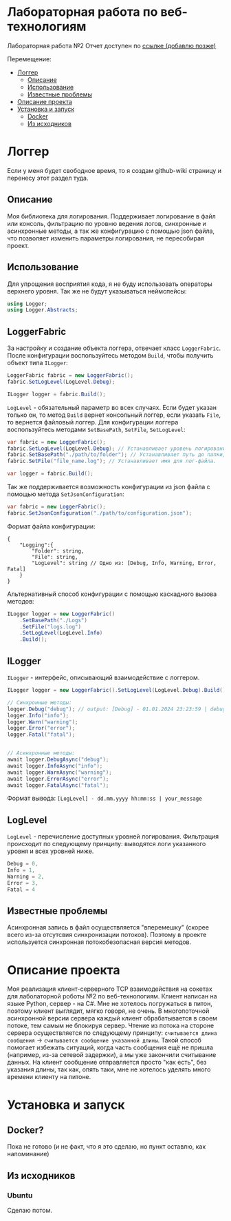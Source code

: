 # Лабораторная работа по веб-технологиям
Лабораторная работа №2
Отчет доступен по [ссылке (добавлю позже)](http://127.0.0.1:80)


Перемещение:
- [Логгер](#логгер)
    - [Описание](#описание)
    - [Использование](#использование)
    - [Известные проблемы](#известные-проблемы)
- [Описание проекта](#описание-проекта)
- [Установка и запуск](#установка-и-запуск)
    - [Docker](#docker)
    - [Из исходников](#из-исходников)

# Логгер
Если у меня будет свободное время, то я создам github-wiki страницу и перенесу этот раздел туда.

## Описание
Моя библиотека для логирования. Поддерживает логирование в файл или консоль, фильтрацию по уровню ведения логов, синхронные и асинхронные методы, а так же конфигурацию с помощью json файла, что позволяет изменить параметры логирования, не пересобирая проект.

## Использование
Для упрощения восприятия кода, я не буду использовать операторы верхнего уровня. Так же не будут указываться неймспейсы:
``` C#
using Logger;
using Logger.Abstracts;
```

LoggerFabric
--- 
За настройку и создание объекта логгера, отвечает класс ```LoggerFabric```. После конфигурации воспользуйтесь методом ```Build```, чтобы 
получить объект типа ```ILogger```:
``` C#
LoggerFabric fabric = new LoggerFabric();
fabric.SetLogLevel(LogLevel.Debug);

ILogger logger = fabric.Build();
```

```LogLevel``` - обязательный параметр во всех случаях. Если будет указан только он, то метод ```Build``` вернет консольный логгер, если указать ```File```, то вернется файловый логгер.
Для конфигурации логгера воспользуйтесь методами ```SetBasePath```, ```SetFile```, ```SetLogLevel```:
``` C#
var fabric = new LoggerFabric();
fabric.SetLogLevel(LogLevel.Debug); // Устанавливает уровень логирования.
fabric.SetBasePath("./path/to/folder"); // Устанавливает путь до папки, в которой бует лог-файл.
fabric.SetFile("file_name.log"); // Устанавливает имя для лог-файла.

var logger = fabric.Build();
```

Так же поддерживается возможность конфигурации из json файла с помощью метода ```SetJsonConfiguration```:
``` C#
var fabric = new LoggerFabric();
fabric.SetJsonConfiguration("./path/to/configuration.json");
```

Формат файла конфигурации:
```
{
    "Logging":{
        "Folder": string,
        "File": string,
        "LogLevel": string // Одно из: [Debug, Info, Warning, Error, Fatal]
    }
}
```

Альтернативный способ конфигурации с помощью каскадного вызова методов:
``` C#
ILogger logger = new LoggerFabric()
    .SetBasePath("./Logs")
    .SetFile("logs.log")
    .SetLogLevel(LogLevel.Info)
    .Build();
```

ILogger
---
```ILogger``` - интерфейс, описывающий взаимодействие с логгером.
``` C#
ILogger logger = new LoggerFabric().SetLogLevel(LogLevel.Debug).Build();

// Синхронные методы:
logger.Debug("debug"); // output: [Debug] - 01.01.2024 23:23:59 | debug
logger.Info("info");
logger.Warn("warning");
logger.Error("error");
logger.Fatal("fatal");


// Асинхронные методы:
await logger.DebugAsync("debug");
await logger.InfoAsync("info");
await logger.WarnAsync("warning");
await logger.ErrorAsync("error");
await logger.FatalAsync("fatal");
```
Формат вывода: ```[LogLevel] - dd.mm.yyyy hh:mm:ss | your_message```

LogLevel
---
```LogLevel``` - перечисление доступных уровней логирования. Фильтрация происходит по следующему принципу: выводятся логи указанного уровня и всех уровней ниже.
``` C#
Debug = 0,
Info = 1,
Warning = 2,
Error = 3,
Fatal = 4
```

## Известные проблемы
Асинхронная запись в файл осуществляется "вперемешку" (скорее всего из-за отсутсвия синхронизации потоков). Поэтому в проекте используется синхронная потокобезопасная версия методов.

# Описание проекта
Моя реализация клиент-серверного TCP взаимодействия на сокетах для лаболаторной роботы №2 по веб-технологиям. Клиент написан на языке Python, сервер - на C#. Мне не хотелось погружаться в питон, поэтому клиент выглядит, мягко говоря, не очень. В многопоточной асинхронной версии сервера каждый клиент обрабатывается в своем потоке, тем самым не блокируя сервер. Чтение из потока на стороне сервера осуществляется по следующему принципу: ```считывается длина сообщения``` -> ```считывается сообщение указанной длины```. Такой способ помогает избежать ситуаций, когда часть сообщения ещё не пришла (например, из-за сетевой задержки), а мы уже закончили считывание данных. На клиент сообщение отправляется просто "как есть", без указания длины, так как, опять таки, мне не хотелось уделять много времени клиенту на питоне.

# Установка и запуск
## Docker?
Пока не готово (и не факт, что я это сделаю, но пункт оставлю, как напоминание)
## Из исходников
### Ubuntu
Сделаю потом.

